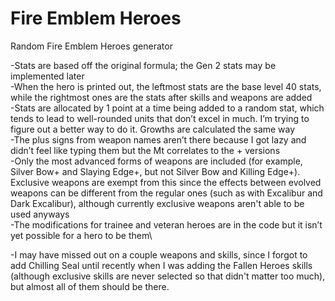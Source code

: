 # Fire Emblem Heroes
Random Fire Emblem Heroes generator

-Stats are based off the original formula; the Gen 2 stats may be implemented later\
-When the hero is printed out, the leftmost stats are the base level 40 stats, while the rightmost ones are the stats after skills and weapons are added\
-Stats are allocated by 1 point at a time being added to a random stat, which tends to lead to well-rounded units that don’t excel in much. I’m trying to figure out a better way to do it. Growths are calculated the same way\
-The plus signs from weapon names aren’t there because I got lazy and didn’t feel like typing them but the Mt correlates to the + versions\
-Only the most advanced forms of weapons are included (for example, Silver Bow+ and Slaying Edge+, but not Silver Bow and Killing Edge+). Exclusive weapons are exempt from this since the effects between evolved weapons can be different from the regular ones (such as with Excalibur and Dark Excalibur), although currently exclusive weapons aren't able to be used anyways\
-The modifications for trainee and veteran heroes are in the code but it isn’t yet possible for a hero to be them\

-I may have missed out on a couple weapons and skills, since I forgot to add Chilling Seal until recently when I was adding the Fallen Heroes skills (although exclusive skills are never selected so that didn't matter too much), but almost all of them should be there.

